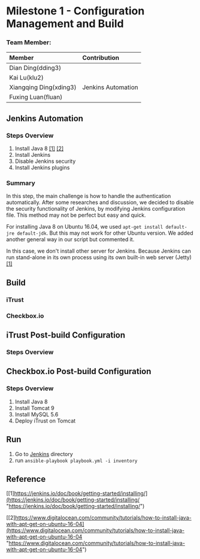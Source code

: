 # Milestone 1 - Configuration Management and Build #

### Team Member:

| Member                 | Contribution |
| :---                   | :---         |
| Dian Ding(dding3)      |              |
| Kai Lu(klu2)           |              |
| Xiangqing Ding(xding3) | Jenkins Automation |
| Fuxing Luan(fluan)     |                    |

## Jenkins Automation ##


### Steps Overview ###

1. Install Java 8 [[1]](https://jenkins.io/doc/book/getting-started/installing/)
[[2]](https://www.digitalocean.com/community/tutorials/how-to-install-java-with-apt-get-on-ubuntu-16-04)
2. Install Jenkins
3. Disable Jenkins security
4. Install Jenkins plugins

### Summary ###
In this step, the main challenge is how to handle the authentication automatically. After some researches and discussion, we decided to disable the security functionality of Jenkins, by modifying Jenkins configuration file. This method may not be perfect but easy and quick.

For installing Java 8 on Ubuntu 16.04, we used `apt-get install default-jre default-jdk`. But this may not work for other Ubuntu version. We added another general way in our script but commented it.

In this case, we don't install other server for Jenkins. Because Jenkins can run stand-alone in its own process using its own built-in web server (Jetty)
[[1]](https://jenkins.io/doc/book/getting-started/installing/)


## Build ##


### iTrust ###

### Checkbox.io ###


## iTrust Post-build Configuration ##

### Steps Overview ###

## Checkbox.io Post-build Configuration ##

### Steps Overview ###
1. Install Java 8
2. Install Tomcat 9
3. Install MySQL 5.6
4. Deploy iTrust on Tomcat

## Run ##

1. Go to [Jenkins](Jenkins) directory
2. run `ansible-playbook playbook.yml -i inventory`


## Reference ##
[[1]https://jenkins.io/doc/book/getting-started/installing/](https://jenkins.io/doc/book/getting-started/installing/ "https://jenkins.io/doc/book/getting-started/installing/")

[[2]https://www.digitalocean.com/community/tutorials/how-to-install-java-with-apt-get-on-ubuntu-16-04](https://www.digitalocean.com/community/tutorials/how-to-install-java-with-apt-get-on-ubuntu-16-04 "https://www.digitalocean.com/community/tutorials/how-to-install-java-with-apt-get-on-ubuntu-16-04")

